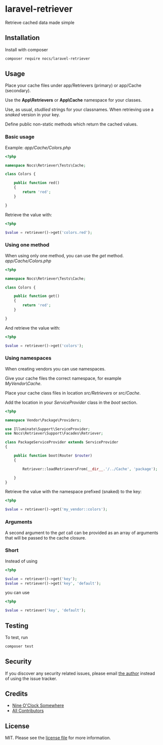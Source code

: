 # laravel-retriever

Retrieve cached data made simple

## Installation

Install with composer
```sh
composer require nocs/laravel-retriever
```

## Usage

Place your cache files under app/Retrievers (primary) or app/Cache (secondary).

Use the __App\Retrievers__ or __App\Cache__ namespace for your classes.

Use, as usual, _studlied_ strings for your classnames. When retrieving use a _snaked_ version in your key.

Define public non-static methods which return the cached values.

### Basic usage

Example:
_app/Cache/Colors.php_
```php
<?php

namespace Nocs\Retriever\Tests\Cache;

class Colors {

    public function red()
    {
        return 'red';
    }

}
```
Retrieve the value with:
```php
<?php

$value = retriever()->get('colors.red');
```

### Using one method

When using only one method, you can use the _get_ method.
_app/Cache/Colors.php_
```php
<?php

namespace Nocs\Retriever\Tests\Cache;

class Colors {

    public function get()
    {
        return 'red';
    }

}
```
And retrieve the value with:
```php
<?php

$value = retriever()->get('colors');
```

### Using namespaces

When creating vendors you can use namespaces.

Give your cache files the correct namespace, for example _MyVendor\Cache_.

Place your cache class files in location _src/Retrievers_ or _src/Cache_.

Add the location in your _ServiceProvider_ class in the _boot_ section.
```php
<?php

namespace Vendor\Package\Providers;

use Illuminate\Support\ServiceProvider;
use Nocs\Retriever\Support\Facades\Retriever;

class PackageServiceProvider extends ServiceProvider
{

    public function boot(Router $router)
    {

        Retriever::loadRetrieversFrom(__dir__.'/../Cache', 'package');

    }
}

```

Retrieve the value with the namespace prefixed (snaked) to the key:
```php
<?php

$value = retriever()->get('my_vendor::colors');
```

### Arguments

A second argument to the _get_ call can be provided as an array of arguments that will be passed to the cache closure.

### Short

Instead of using
```php
<?php

$value = retriever()->get('key');
$value = retriever()->get('key', 'default');
```
you can use 
```php
<?php

$value = retriever('key', 'default');
```

## Testing

To test, run
```sh
composer test
```

## Security

If you discover any security related issues, please email [the author](composer.json) instead of using the issue tracker.

## Credits
- [Nine O'Clock Somewhere](https://github.com/nineoclocksomewhere)
- [All Contributors][link-contributors]

## License

MIT. Please see the [license file](license.md) for more information.

[link-contributors]: ../../contributors